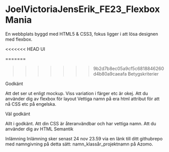 # JoelVictoriaJensErik_FE23_FlexboxMania

En webbplats byggd med HTML5 & CSS3, fokus ligger i att lösa designen med flexbox.

<<<<<<< HEAD
UI


=======
>>>>>>> 9b2d7b8ec05a9cf5c6818846260d4b80a9caeafa
Betygskriterier

Godkänt

Att det ser ut enligt mockup. Viss variation i färger etc är okej.
Att du använder dig av flexbox för layout
Vettiga namn på era html attribut för att nå CSS etc på engelska.

Väl godkänt

Allt i godkänt.
Att din CSS är återanvändbar och har vettiga namn.
Att du använder dig av HTML Semantik

Inlämning
Inlämning sker senast 24 nov 23.59 via en länk till ditt githubrepo med namngivning på detta sätt: namn_klassår_projektnamn på Azomo.
